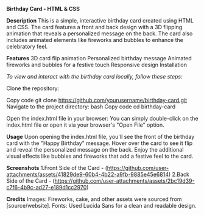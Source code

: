 **Birthday Card - HTML & CSS**

**Description**
This is a simple, interactive birthday card created using HTML and CSS. The card features a front and back design with a 3D flipping animation that reveals a personalized message on the back. The card also includes animated elements like fireworks and bubbles to enhance the celebratory feel.

**Features**
3D card flip animation
Personalized birthday message
Animated fireworks and bubbles for a festive touch
Responsive design
Installation

_To view and interact with the birthday card locally, follow these steps:_

Clone the repository:

Copy code
git clone https://github.com/yourusername/birthday-card.git
Navigate to the project directory:
bash
Copy code
cd birthday-card

Open the index.html file in your browser:
You can simply double-click on the index.html file or open it via your browser's "Open File" option.

**Usage**
Upon opening the index.html file, you'll see the front of the birthday card with the "Happy Birthday" message.
Hover over the card to see it flip and reveal the personalized message on the back.
Enjoy the additional visual effects like bubbles and fireworks that add a festive feel to the card.

**Screenshots**
1.Front Side of the Card - (https://github.com/user-attachments/assets/41829de9-60b4-4b22-a9fb-9885e45e6814)
2.Back Side of the Card - (https://github.com/user-attachments/assets/2bc19d39-c7f6-4b9c-ad27-e189d1cc2970)

**Credits**
Images: Fireworks, cake, and other assets were sourced from [source/website].
Fonts: Used Lucida Sans for a clean and readable design.
